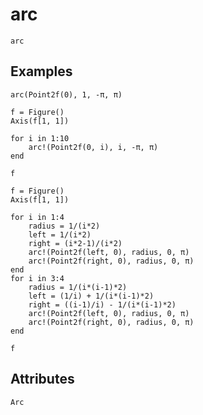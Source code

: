 # arc

```@shortdocs; canonical=false
arc
```

## Examples

```@figure
arc(Point2f(0), 1, -π, π)
```

```@figure
f = Figure() 
Axis(f[1, 1])

for i in 1:10
    arc!(Point2f(0, i), i, -π, π)
end

f
```

```@figure
f = Figure()
Axis(f[1, 1])

for i in 1:4
    radius = 1/(i*2)
    left = 1/(i*2)
    right = (i*2-1)/(i*2)
    arc!(Point2f(left, 0), radius, 0, π)
    arc!(Point2f(right, 0), radius, 0, π)
end
for i in 3:4
    radius = 1/(i*(i-1)*2)
    left = (1/i) + 1/(i*(i-1)*2)
    right = ((i-1)/i) - 1/(i*(i-1)*2)
    arc!(Point2f(left, 0), radius, 0, π)
    arc!(Point2f(right, 0), radius, 0, π)
end

f
```

## Attributes

```@attrdocs
Arc
```
